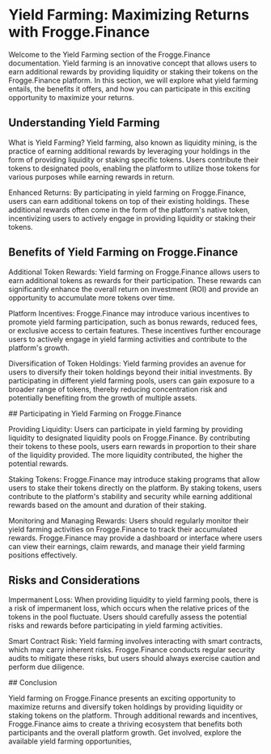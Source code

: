 # Yield Farming: Maximizing Returns with Frogge.Finance

Welcome to the Yield Farming section of the Frogge.Finance documentation. Yield farming is an innovative concept that allows users to earn additional rewards by providing liquidity or staking their tokens on the Frogge.Finance platform. In this section, we will explore what yield farming entails, the benefits it offers, and how you can participate in this exciting opportunity to maximize your returns.

## Understanding Yield Farming

What is Yield Farming? Yield farming, also known as liquidity mining, is the practice of earning additional rewards by leveraging your holdings in the form of providing liquidity or staking specific tokens. Users contribute their tokens to designated pools, enabling the platform to utilize those tokens for various purposes while earning rewards in return.

Enhanced Returns: By participating in yield farming on Frogge.Finance, users can earn additional tokens on top of their existing holdings. These additional rewards often come in the form of the platform's native token, incentivizing users to actively engage in providing liquidity or staking their tokens.

## Benefits of Yield Farming on Frogge.Finance

Additional Token Rewards: Yield farming on Frogge.Finance allows users to earn additional tokens as rewards for their participation. These rewards can significantly enhance the overall return on investment (ROI) and provide an opportunity to accumulate more tokens over time.

Platform Incentives: Frogge.Finance may introduce various incentives to promote yield farming participation, such as bonus rewards, reduced fees, or exclusive access to certain features. These incentives further encourage users to actively engage in yield farming activities and contribute to the platform's growth.

Diversification of Token Holdings: Yield farming provides an avenue for users to diversify their token holdings beyond their initial investments. By participating in different yield farming pools, users can gain exposure to a broader range of tokens, thereby reducing concentration risk and potentially benefiting from the growth of multiple assets.

## Participating in Yield Farming on Frogge.Finance

Providing Liquidity: Users can participate in yield farming by providing liquidity to designated liquidity pools on Frogge.Finance. By contributing their tokens to these pools, users earn rewards in proportion to their share of the liquidity provided. The more liquidity contributed, the higher the potential rewards.

Staking Tokens: Frogge.Finance may introduce staking programs that allow users to stake their tokens directly on the platform. By staking tokens, users contribute to the platform's stability and security while earning additional rewards based on the amount and duration of their staking.

Monitoring and Managing Rewards: Users should regularly monitor their yield farming activities on Frogge.Finance to track their accumulated rewards. Frogge.Finance may provide a dashboard or interface where users can view their earnings, claim rewards, and manage their yield farming positions effectively.

## Risks and Considerations

Impermanent Loss: When providing liquidity to yield farming pools, there is a risk of impermanent loss, which occurs when the relative prices of the tokens in the pool fluctuate. Users should carefully assess the potential risks and rewards before participating in yield farming activities.

Smart Contract Risk: Yield farming involves interacting with smart contracts, which may carry inherent risks. Frogge.Finance conducts regular security audits to mitigate these risks, but users should always exercise caution and perform due diligence.

## Conclusion

Yield farming on Frogge.Finance presents an exciting opportunity to maximize returns and diversify token holdings by providing liquidity or staking tokens on the platform. Through additional rewards and incentives, Frogge.Finance aims to create a thriving ecosystem that benefits both participants and the overall platform growth. Get involved, explore the available yield farming opportunities,